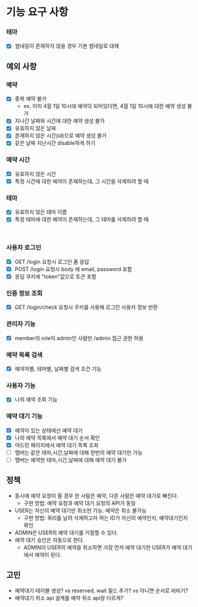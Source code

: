 # 기능 요구 사항

### 테마

* [x] 썸네일이 존재하지 않을 경우 기본 썸네일로 대체

## 예외 사항

### 예약

* [x] 중복 예약 불가
    * ex. 이미 4월 1일 10시에 예약이 되어있다면, 4월 1일 10시에 대한 예약 생성 불가
* [x] 지나간 날짜와 시간에 대한 예약 생성 불가
* [x] 유효하지 않은 날짜
* [x] 존재하지 않은 시간(id)으로 예약 생성 불가
* [x] 같은 날짜 지난시간 disable하게 하기

### 예약 시간

* [x] 유효하지 않은 시간
* [x] 특정 시간에 대한 예약이 존재하는데, 그 시간을 삭제하려 할 때

### 테마

* [x] 유효하지 않은 테마 이름
* [x] 특정 테마에 대한 예약이 존재하는데, 그 테마를 삭제하려 할 때

<br>

### 사용자 로그인

* [x] GET /login 요청시 로그인 폼 응답
* [x] POST /login 요청시 body 에 email, password 포함
* [x] 응답 쿠키에 "token"값으로 토큰 포함

### 인증 정보 조회

* [x] GET /login/check 요청시 쿠키를 사용해 로그인 사용자 정보 반환

### 관리자 기능

* [x] member의 role이 admin인 사람만 /admin 접근 권한 허용

### 예약 목록 검색

* [x] 예약자별, 테마별, 날짜별 검색 조건 기능

### 사용자 기능

* [x] 나의 예약 조회 기능

### 예약 대기 기능

* [x] 예약이 있는 상태에선 예약 대기
* [x] 나의 예약 목록에서 예약 대기 순서 확인
* [x] 어드민 페이지에서 예약 대기 목록 조회
* [ ] 멤버는 같은 테마,시간,날짜에 대해 한번의 예약 대기만 가능
* [ ] 멤버는 예약한 테마,시간,날짜에 대해 예약 대기 불가

## 정책

* 동시에 예약 요청이 올 경우 한 사람은 예약, 다른 사람은 예약 대기로 빠진다.
  * 구현 방법: 예약 요청과 예약 대기 요청의 API가 동일
* USER는 자신의 예약 대기만 취소만 가능. 예약은 취소 불가능
  * 구현 방법: 쿼리를 날려 삭제하고자 하는 ID가 자신의 예약인지, 예약대기인지 확인
* ADMIN은 USER의 예약 대기를 거절할 수 있다.
* 예약 대기 승인은 자동으로 한다.
  * ADMIN이 USER의 예약을 취소하면 가장 먼저 예약 대기한 USER가 예약 대기에서 예약이 된다.

## 고민

* 예약대기 테이블 생성? vs reserved, wait 필드 추가? vs 아니면 순서로 비비기?
* 예약대기 취소 api 설계를 예약 취소 api랑 다르게?
